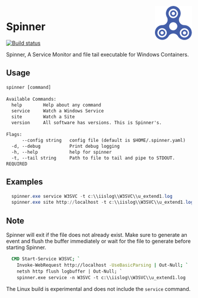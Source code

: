 <img align="right" src="spinner.png" alt="Spinner" />

# Spinner

[![Build status](https://ci.appveyor.com/api/projects/status/1us41ajgvlwu9dcb?svg=true)](https://ci.appveyor.com/project/cdhunt/spinner)

Spinner, A Service Monitor and file tail executable for Windows Containers.

## Usage

```text
spinner [command]

Available Commands:
  help        Help about any command
  service     Watch a Windows Service
  site        Watch a Site
  version     All software has versions. This is Spinner's.

Flags:
      --config string   config file (default is $HOME/.spinner.yaml)
  -d, --debug           Print debug logging
  -h, --help            help for spinner
  -t, --tail string     Path to file to tail and pipe to STDOUT. REQUIRED
```


## Examples

```powershell
  spinner.exe service W3SVC -t c:\\iislog\\W3SVC\\u_extend1.log
  spinner.exe site http://localhost -t c:\\iislog\\W3SVC\\u_extend1.log
```

## Note

Spinner will exit if the file does not already exist. Make sure to generate an event
and flush the buffer immediately or wait for the file to generate before starting
Spinner.

```dockerfile
  CMD Start-Service W3SVC; `
    Invoke-WebRequest http://localhost -UseBasicParsing | Out-Null; `
    netsh http flush logbuffer | Out-Null; `
    spinner.exe service -n W3SVC -t c:\\iislog\\W3SVC\\u_extend1.log
```

The Linux build is experimental and does not include the `service` command.